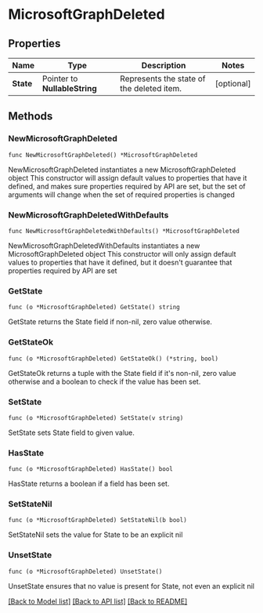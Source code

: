 # MicrosoftGraphDeleted

## Properties

Name | Type | Description | Notes
------------ | ------------- | ------------- | -------------
**State** | Pointer to **NullableString** | Represents the state of the deleted item. | [optional] 

## Methods

### NewMicrosoftGraphDeleted

`func NewMicrosoftGraphDeleted() *MicrosoftGraphDeleted`

NewMicrosoftGraphDeleted instantiates a new MicrosoftGraphDeleted object
This constructor will assign default values to properties that have it defined,
and makes sure properties required by API are set, but the set of arguments
will change when the set of required properties is changed

### NewMicrosoftGraphDeletedWithDefaults

`func NewMicrosoftGraphDeletedWithDefaults() *MicrosoftGraphDeleted`

NewMicrosoftGraphDeletedWithDefaults instantiates a new MicrosoftGraphDeleted object
This constructor will only assign default values to properties that have it defined,
but it doesn't guarantee that properties required by API are set

### GetState

`func (o *MicrosoftGraphDeleted) GetState() string`

GetState returns the State field if non-nil, zero value otherwise.

### GetStateOk

`func (o *MicrosoftGraphDeleted) GetStateOk() (*string, bool)`

GetStateOk returns a tuple with the State field if it's non-nil, zero value otherwise
and a boolean to check if the value has been set.

### SetState

`func (o *MicrosoftGraphDeleted) SetState(v string)`

SetState sets State field to given value.

### HasState

`func (o *MicrosoftGraphDeleted) HasState() bool`

HasState returns a boolean if a field has been set.

### SetStateNil

`func (o *MicrosoftGraphDeleted) SetStateNil(b bool)`

 SetStateNil sets the value for State to be an explicit nil

### UnsetState
`func (o *MicrosoftGraphDeleted) UnsetState()`

UnsetState ensures that no value is present for State, not even an explicit nil

[[Back to Model list]](../README.md#documentation-for-models) [[Back to API list]](../README.md#documentation-for-api-endpoints) [[Back to README]](../README.md)


